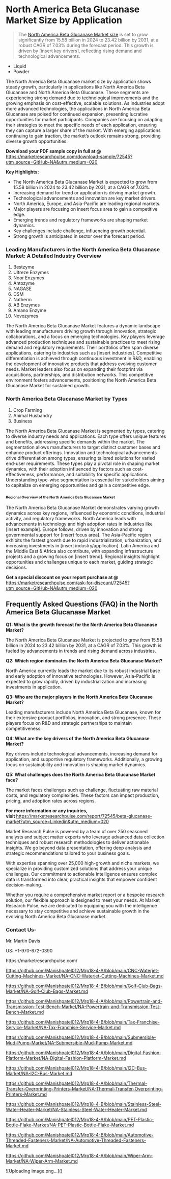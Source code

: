 <h1>North America Beta Glucanase Market&nbsp;Size by Application</h1><blockquote><p>The <a href="https://marketresearchpulse.com/download-sample/72545?utm_source=GitHub-NA&amp;utm_medium=020">North America Beta Glucanase Market size</a> is set to grow significantly from 15.58 billion in 2024 to 23.42 billion by 2031, at a robust CAGR of 7.03% during the forecast period. This growth is driven by [insert key drivers], reflecting rising demand and technological advancements.</p></blockquote><ul><li>Liquid<li> Powder</li></ul><p>The North America Beta Glucanase market size by application shows steady growth, particularly in applications like North America Beta Glucanase and North America Beta Glucanase. These segments are experiencing strong demand due to technological improvements and the growing emphasis on cost-effective, scalable solutions. As industries adopt more advanced technologies, the applications in North America Beta Glucanase are poised for continued expansion, presenting lucrative opportunities for market participants. Companies are focusing on adapting their strategies to meet the specific needs of each application, ensuring they can capture a larger share of the market. With emerging applications continuing to gain traction, the market’s outlook remains strong, providing diverse growth opportunities.</p><p><strong>Download your PDF sample copy in full at @ </strong><a href="https://marketresearchpulse.com/download-sample/72545?utm_source=GitHub-NA&amp;utm_medium=020">https://marketresearchpulse.com/download-sample/72545?utm_source=GitHub-NA&amp;utm_medium=020</a></p><p><strong>Key Highlights: </strong></p><ul><li>The North America Beta Glucanase Market is expected to grow from 15.58 billion in 2024 to 23.42 billion by 2031, at a CAGR of 7.03%.</li><li>Increasing demand for trend or application is driving market growth.</li><li>Technological advancements and innovation are key market drivers.</li><li>North America, Europe, and Asia-Pacific are leading regional markets.</li><li>Major players are focusing on insert focus area to gain a competitive edge.</li><li>Emerging trends and regulatory frameworks are shaping market dynamics.</li><li>Key challenges include challenge, influencing growth potential.</li><li>Strong growth is anticipated in sector over the forecast period.</li></ul><h3>Leading Manufacturers in the North America Beta Glucanase Market: A Detailed Industry Overview</h3><ol><li>Bestzyme</li><li>Ultreze Enzymes</li><li>Noor Enzymes</li><li>Antozyme</li><li>NAGASE</li><li>DSM</li><li>Natherm</li><li>AB Enzymes</li><li>Amano Enzyme</li><li>Novozymes</li></ol><div class="flex max-w-full flex-col flex-grow"><div class="min-h-8 text-message flex w-full flex-col items-end gap-2 whitespace-normal break-words [.text-message+&amp;]:mt-5" dir="auto" data-message-author-role="assistant" data-message-id="fd8432e4-4910-450d-b182-61b7bfb0a01f" data-message-model-slug="gpt-4o"><div class="flex w-full flex-col gap-1 empty:hidden first:pt-[3px]"><div class="markdown prose w-full break-words dark:prose-invert light"><p>The North America Beta Glucanase Market features a dynamic landscape with leading manufacturers driving growth through innovation, strategic collaborations, and a focus on emerging technologies. Key players leverage advanced production techniques and sustainable practices to meet rising demand and regulatory requirements. Their portfolios often span diverse applications, catering to industries such as [insert industries]. Competitive differentiation is achieved through continuous investment in R&amp;D, enabling the development of innovative products that address evolving customer needs. Market leaders also focus on expanding their footprint via acquisitions, partnerships, and distribution networks. This competitive environment fosters advancements, positioning the North America Beta Glucanase Market for sustained growth.</p></div></div></div></div><h3>North America Beta Glucanase Market by Types</h3><ol><li>Crop Farming<li> Animal Husbandry<li> Business</li></ol><div class="flex max-w-full flex-col flex-grow"><div class="min-h-8 text-message flex w-full flex-col items-end gap-2 whitespace-normal break-words [.text-message+&amp;]:mt-5" dir="auto" data-message-author-role="assistant" data-message-id="084470be-0bb7-4664-bddf-5156b4f41249" data-message-model-slug="gpt-4o-mini"><div class="flex w-full flex-col gap-1 empty:hidden first:pt-[3px]"><div class="markdown prose w-full break-words dark:prose-invert light"><p>The North America Beta Glucanase Market is segmented by types, catering to diverse industry needs and applications. Each type offers unique features and benefits, addressing specific demands within the market. The segmentation allows manufacturers to target distinct customer bases and enhance product offerings. Innovation and technological advancements drive differentiation among types, ensuring tailored solutions for varied end-user requirements. These types play a pivotal role in shaping market dynamics, with their adoption influenced by factors such as cost-effectiveness, performance, and suitability for specific applications. Understanding type-wise segmentation is essential for stakeholders aiming to capitalize on emerging opportunities and gain a competitive edge.</p></div></div></div></div><h3><span style="font-size: 11px;">Regional Overview of the North America Beta Glucanase Market</span></h3><div class="flex max-w-full flex-col flex-grow"><div class="min-h-8 text-message flex w-full flex-col items-end gap-2 whitespace-normal break-words [.text-message+&amp;]:mt-5" dir="auto" data-message-author-role="assistant" data-message-id="e9038762-ce64-4e30-91c9-9bd413514231" data-message-model-slug="gpt-4o-mini"><div class="flex w-full flex-col gap-1 empty:hidden first:pt-[3px]"><div class="markdown prose w-full break-words dark:prose-invert light"><p>The North America Beta Glucanase Market demonstrates varying growth dynamics across key regions, influenced by economic conditions, industrial activity, and regulatory frameworks. North America leads with advancements in technology and high adoption rates in industries like [insert example]. Europe follows, driven by innovation and strong governmental support for [insert focus area]. The Asia-Pacific region exhibits the fastest growth due to rapid industrialization, urbanization, and increasing investments in [insert industry/application]. Latin America and the Middle East &amp; Africa also contribute, with expanding infrastructure projects and a growing focus on [insert trend]. Regional insights highlight opportunities and challenges unique to each market, guiding strategic decisions.</p></div></div></div></div><p><strong>Get a special discount on your report purchase at @ </strong><a href="https://marketresearchpulse.com/ask-for-discount/72545?utm_source=GitHub-NA&amp;utm_medium=020">https://marketresearchpulse.com/ask-for-discount/72545?utm_source=GitHub-NA&amp;utm_medium=020</a></p><h2>Frequently Asked Questions (FAQ) in the North America Beta Glucanase Market</h2><p><strong>Q1: What is the growth forecast for the North America Beta Glucanase Market?</strong></p><p>The North America Beta Glucanase Market is projected to grow from 15.58 billion in 2024 to 23.42 billion by 2031, at a CAGR of 7.03%. This growth is fueled by advancements in trends and rising demand across industries.</p><p><strong>Q2: Which region dominates the North America Beta Glucanase Market?</strong></p><p>North America currently leads the market due to its robust industrial base and early adoption of innovative technologies. However, Asia-Pacific is expected to grow rapidly, driven by industrialization and increasing investments in application.</p><p><strong>Q3: Who are the major players in the North America Beta Glucanase Market?</strong></p><p>Leading manufacturers include North America Beta Glucanase, known for their extensive product portfolios, innovation, and strong presence. These players focus on R&amp;D and strategic partnerships to maintain competitiveness.</p><p><strong>Q4: What are the key drivers of the North America Beta Glucanase Market?</strong></p><p>Key drivers include technological advancements, increasing demand for application, and supportive regulatory frameworks. Additionally, a growing focus on sustainability and innovation is shaping market dynamics.</p><p><strong>Q5: What challenges does the North America Beta Glucanase Market face?</strong></p><p>The market faces challenges such as challenge, fluctuating raw material costs, and regulatory complexities. These factors can impact production, pricing, and adoption rates across regions.</p><p><strong>For more information or any inquiries, visit&nbsp;</strong><a href="https://marketresearchpulse.com/report/72545/beta-glucanase-market?utm_source=Linkedin&utm_medium=020">https://marketresearchpulse.com/report/72545/beta-glucanase-market?utm_source=Linkedin&utm_medium=020</a></p><p>Market Research Pulse is powered by a team of over 250 seasoned analysts and subject matter experts who leverage advanced data collection techniques and robust research methodologies to deliver actionable insights. We go beyond data presentation, offering deep analysis and strategic recommendations tailored to your business goals.</p><p>With expertise spanning over 25,000 high-growth and niche markets, we specialize in providing customized solutions that address your unique challenges. Our commitment to actionable intelligence ensures complex data is transformed into clear, practical insights that empower confident decision-making.</p><p>Whether you require a comprehensive market report or a bespoke research solution, our flexible approach is designed to meet your needs. At Market Research Pulse, we are dedicated to equipping you with the intelligence necessary to stay competitive and achieve sustainable growth in the evolving North America Beta Glucanase market.</p><h3><strong>Contact Us-</strong></h3><p>Mr. Martin Davis</p><p>US: +1-970-672-0390</p><p>https://marketresearchpulse.com/</p><p><a href="https://github.com/Manishpatel012/Mrp18-4-A/blob/main/CNC-Waterjet-Cutting-Machines-Market/NA-CNC-Waterjet-Cutting-Machines-Market.md">https://github.com/Manishpatel012/Mrp18-4-A/blob/main/CNC-Waterjet-Cutting-Machines-Market/NA-CNC-Waterjet-Cutting-Machines-Market.md</a></p><p><a href="https://github.com/Manishpatel012/Mrp18-4-B/blob/main/Golf-Club-Bags-Market/NA-Golf-Club-Bags-Market.md">https://github.com/Manishpatel012/Mrp18-4-B/blob/main/Golf-Club-Bags-Market/NA-Golf-Club-Bags-Market.md</a></p><p><a href="https://github.com/Manishpatel012/Mrp18-4-A/blob/main/Powertrain-and-Transmission-Test-Bench-Market/NA-Powertrain-and-Transmission-Test-Bench-Market.md">https://github.com/Manishpatel012/Mrp18-4-A/blob/main/Powertrain-and-Transmission-Test-Bench-Market/NA-Powertrain-and-Transmission-Test-Bench-Market.md</a></p><p><a href="https://github.com/Manishpatel012/Mrp18-4-B/blob/main/Tax-Franchise-Service-Market/NA-Tax-Franchise-Service-Market.md">https://github.com/Manishpatel012/Mrp18-4-B/blob/main/Tax-Franchise-Service-Market/NA-Tax-Franchise-Service-Market.md</a></p><p><a href="https://github.com/Manishpatel012/Mrp18-4-B/blob/main/Submersible-Mud-Pump-Market/NA-Submersible-Mud-Pump-Market.md">https://github.com/Manishpatel012/Mrp18-4-B/blob/main/Submersible-Mud-Pump-Market/NA-Submersible-Mud-Pump-Market.md</a></p><p><a href="https://github.com/Manishpatel012/Mrp18-4-A/blob/main/Digital-Fashion-Platform-Market/NA-Digital-Fashion-Platform-Market.md">https://github.com/Manishpatel012/Mrp18-4-A/blob/main/Digital-Fashion-Platform-Market/NA-Digital-Fashion-Platform-Market.md</a></p><p><a href="https://github.com/Manishpatel012/Mrp18-4-B/blob/main/I2C-Bus-Market/NA-I2C-Bus-Market.md">https://github.com/Manishpatel012/Mrp18-4-B/blob/main/I2C-Bus-Market/NA-I2C-Bus-Market.md</a></p><p><a href="https://github.com/Manishpatel012/Mrp18-4-A/blob/main/Thermal-Transfer-Overprinting-Printers-Market/NA-Thermal-Transfer-Overprinting-Printers-Market.md">https://github.com/Manishpatel012/Mrp18-4-A/blob/main/Thermal-Transfer-Overprinting-Printers-Market/NA-Thermal-Transfer-Overprinting-Printers-Market.md</a></p><p><a href="https://github.com/Manishpatel012/Mrp18-4-B/blob/main/Stainless-Steel-Water-Heater-Market/NA-Stainless-Steel-Water-Heater-Market.md">https://github.com/Manishpatel012/Mrp18-4-B/blob/main/Stainless-Steel-Water-Heater-Market/NA-Stainless-Steel-Water-Heater-Market.md</a></p><p><a href="https://github.com/Manishpatel012/Mrp18-4-A/blob/main/PET-Plastic-Bottle-Flake-Market/NA-PET-Plastic-Bottle-Flake-Market.md">https://github.com/Manishpatel012/Mrp18-4-A/blob/main/PET-Plastic-Bottle-Flake-Market/NA-PET-Plastic-Bottle-Flake-Market.md</a></p><p><a href="https://github.com/Manishpatel012/Mrp18-4-B/blob/main/Automotive-Threaded-Fasteners-Market/NA-Automotive-Threaded-Fasteners-Market.md">https://github.com/Manishpatel012/Mrp18-4-B/blob/main/Automotive-Threaded-Fasteners-Market/NA-Automotive-Threaded-Fasteners-Market.md</a></p><p><a href="https://github.com/Manishpatel012/Mrp18-4-A/blob/main/Wiper-Arm-Market/NA-Wiper-Arm-Market.md">https://github.com/Manishpatel012/Mrp18-4-A/blob/main/Wiper-Arm-Market/NA-Wiper-Arm-Market.md</a></p>
![Uploading image.png…]()
